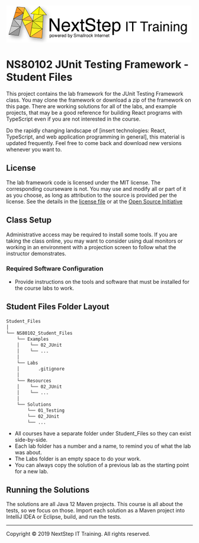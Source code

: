 ![](.common/nsbanner.png?raw=true)

# NS80102 JUnit Testing Framework - Student Files

This project contains the lab framework for the JUnit Testing Framework class.
You may clone the framework or download a zip of the framework on this page.
There are working solutions for all of the labs, and example projects, that may be a good reference for building React programs
with TypeScript even if you are not interested in the course.

Do the rapidly changing landscape of [insert technologies: React, TypeScript, and web application programming in general], this material is updated frequently.
Feel free to come back and download new versions whenever you want to.

## License

The lab framework code is licensed under the MIT license. The corresponding courseware is not. You may use and modify all or part of it as you choose, as long as attribution to the source is provided per the license. See the details in the [license file](./LICENSE.md) or at the [Open Source Initiative](https://opensource.org/licenses/MIT)

## Class Setup

Administrative access may be required to install some tools. If you are taking the class online, you may want to consider using dual
monitors or working in an environment with a projection screen to follow what the instructor demonstrates.

### Required Software Configuration

* Provide instructions on the tools and software that must be installed for the course labs to work. 

## Student Files Folder Layout

```
Student_Files
│
└── NS80102_Student_Files
    └── Examples
    │    └── 02_JUnit
    │    └── ...
    │ 
    └── Labs
    │       .gitignore
    │ 
    └── Resources
    │    └── 02_JUnit
    │    └── ...
    │ 
    └── Solutions
        └── 01_Testing
        └── 02_JUnit
        └── ...
```

* All courses have a separate folder under Student_Files so they can exist side-by-side.
* Each lab folder has a number and a name, to remind you of what the lab was about.
* The Labs folder is an empty space to do your work.
* You can always copy the solution of a previous lab as the starting point for a new lab.

## Running the Solutions

The solutions are all Java 12 Maven projects.
This course is all about the tests, so we focus on those.
Import each solution as a Maven project into IntelliJ IDEA or Eclipse, build, and run the tests.

<hr>
Copyright © 2019 NextStep IT Training. All rights reserved.